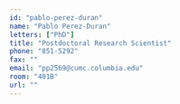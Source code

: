 ```yaml
---
id: "pablo-perez-duran"
name: "Pablo Perez-Duran"
letters: ["PhD"]
title: "Postdoctoral Research Scientist"
phone: "851-5292"
fax: ""
email: "pp2569@cumc.columbia.edu"
room: "401B"
url: ""
---
```

